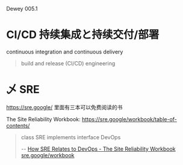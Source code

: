 
Dewey 005.1

# CI/CD 持续集成と持续交付/部署

continuous integration and continuous delivery

> build and release (CI/CD) engineering

# 乄 SRE

https://sre.google/ 里面有三本可以免费阅读的书

The Site Reliability Workbook: https://sre.google/workbook/table-of-contents/

> class SRE implements interface DevOps
> 
> -- [How SRE Relates to DevOps - The Site Reliability Workbook sre.google/workbook](https://sre.google/workbook/how-sre-relates/)
